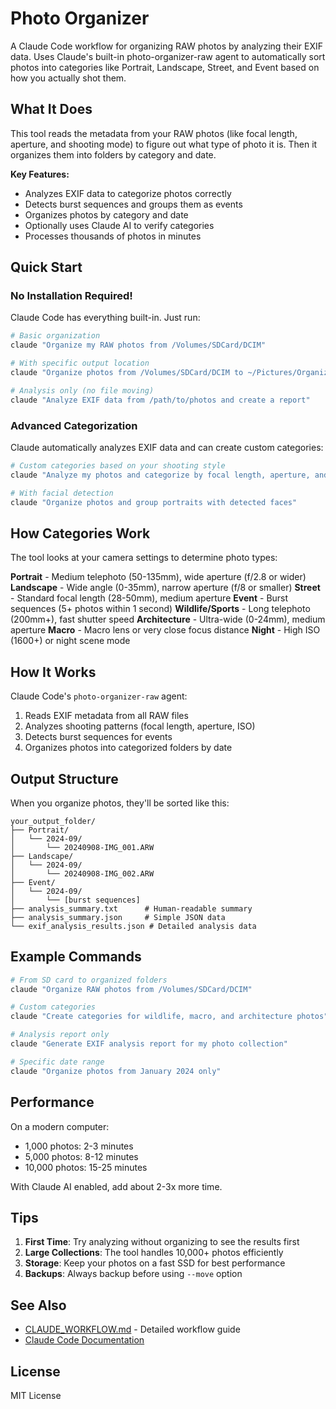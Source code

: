 # Photo Organizer

A Claude Code workflow for organizing RAW photos by analyzing their EXIF data. Uses Claude's built-in photo-organizer-raw agent to automatically sort photos into categories like Portrait, Landscape, Street, and Event based on how you actually shot them.

## What It Does

This tool reads the metadata from your RAW photos (like focal length, aperture, and shooting mode) to figure out what type of photo it is. Then it organizes them into folders by category and date.

**Key Features:**
- Analyzes EXIF data to categorize photos correctly
- Detects burst sequences and groups them as events
- Organizes photos by category and date
- Optionally uses Claude AI to verify categories
- Processes thousands of photos in minutes

## Quick Start

### No Installation Required!

Claude Code has everything built-in. Just run:

```bash
# Basic organization
claude "Organize my RAW photos from /Volumes/SDCard/DCIM"

# With specific output location
claude "Organize photos from /Volumes/SDCard/DCIM to ~/Pictures/Organized"

# Analysis only (no file moving)
claude "Analyze EXIF data from /path/to/photos and create a report"
```

### Advanced Categorization

Claude automatically analyzes EXIF data and can create custom categories:

```bash
# Custom categories based on your shooting style
claude "Analyze my photos and categorize by focal length, aperture, and shooting patterns"

# With facial detection
claude "Organize photos and group portraits with detected faces"
```

## How Categories Work

The tool looks at your camera settings to determine photo types:

**Portrait** - Medium telephoto (50-135mm), wide aperture (f/2.8 or wider)
**Landscape** - Wide angle (0-35mm), narrow aperture (f/8 or smaller)
**Street** - Standard focal length (28-50mm), medium aperture
**Event** - Burst sequences (5+ photos within 1 second)
**Wildlife/Sports** - Long telephoto (200mm+), fast shutter speed
**Architecture** - Ultra-wide (0-24mm), medium aperture
**Macro** - Macro lens or very close focus distance
**Night** - High ISO (1600+) or night scene mode

## How It Works

Claude Code's `photo-organizer-raw` agent:
1. Reads EXIF metadata from all RAW files
2. Analyzes shooting patterns (focal length, aperture, ISO)
3. Detects burst sequences for events
4. Organizes photos into categorized folders by date

## Output Structure

When you organize photos, they'll be sorted like this:

```
your_output_folder/
├── Portrait/
│   └── 2024-09/
│       └── 20240908-IMG_001.ARW
├── Landscape/
│   └── 2024-09/
│       └── 20240908-IMG_002.ARW
├── Event/
│   └── 2024-09/
│       └── [burst sequences]
├── analysis_summary.txt      # Human-readable summary
├── analysis_summary.json     # Simple JSON data
└── exif_analysis_results.json # Detailed analysis data
```

## Example Commands

```bash
# From SD card to organized folders
claude "Organize RAW photos from /Volumes/SDCard/DCIM"

# Custom categories
claude "Create categories for wildlife, macro, and architecture photos"

# Analysis report only
claude "Generate EXIF analysis report for my photo collection"

# Specific date range
claude "Organize photos from January 2024 only"
```

## Performance

On a modern computer:
- 1,000 photos: 2-3 minutes
- 5,000 photos: 8-12 minutes
- 10,000 photos: 15-25 minutes

With Claude AI enabled, add about 2-3x more time.

## Tips

1. **First Time**: Try analyzing without organizing to see the results first
2. **Large Collections**: The tool handles 10,000+ photos efficiently
3. **Storage**: Keep your photos on a fast SSD for best performance
4. **Backups**: Always backup before using `--move` option

## See Also

- [CLAUDE_WORKFLOW.md](CLAUDE_WORKFLOW.md) - Detailed workflow guide
- [Claude Code Documentation](https://docs.anthropic.com/en/docs/claude-code)

## License

MIT License
